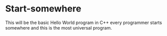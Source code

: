 # Start-somewhere
This will be the basic Hello World program in C++ every programmer starts somewhere and this is the most universal program.

